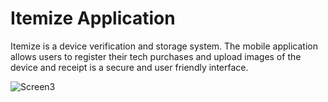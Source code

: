 # Itemize Application

Itemize is a device verification and storage system. The mobile application allows users to register their tech purchases and upload images of the device and receipt is a secure and user friendly interface.



![Screen3](https://user-images.githubusercontent.com/28322834/123492763-6cd59e00-d5e8-11eb-897c-01895dd3c4b9.png)


